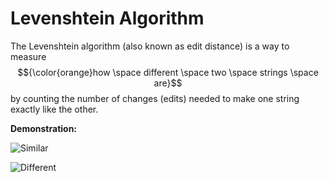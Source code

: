 # Levenshtein Algorithm

The Levenshtein algorithm (also known as edit distance) is a way to measure $${\color{orange}how \space different \space two \space strings \space are}$$ by counting the number of changes (edits) needed to make one string exactly like the other. 

**Demonstration:**

![Similar](https://github.com/user-attachments/assets/6c6e7c86-151a-448f-aea7-1c4b559e2b33)

![Different](https://github.com/user-attachments/assets/c8fb5676-c42c-443d-a3ff-4f9a33232180)
